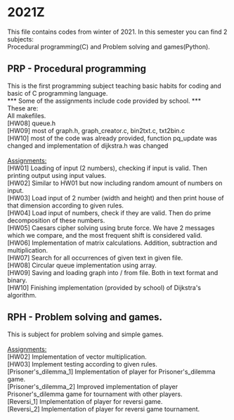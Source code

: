 <h1>2021Z</h1>
<p>
This file contains codes from winter of 2021. 
In this semester you can find 2 subjects: <br>
Procedural programming(C) and Problem solving and games(Python).
</p>

<p>
<h2>PRP - Procedural programming</h2>
This is the first programming subject teaching basic habits for coding and basic of C programming language. <br>
*** Some of the assignments include code provided by school. *** <br>
These are: <br>
All makefiles. <br>
[HW08] queue.h <br>
[HW09] most of graph.h, graph_creator.c, bin2txt.c, txt2bin.c <br>
[HW10] most of the code was already provided, function pq_update was changed and implementation of dijkstra.h was changed <br>
<br>
<u>Assignments:</u> <br>
[HW01] Loading of input (2 numbers), checking if input is valid. Then printing output using input values. <br>
[HW02] Similar to HW01 but now including random amount of numbers on input. <br>
[HW03] Load input of 2 number (width and height) and then print house of that dimension according to given rules. <br>
[HW04] Load input of numbers, check if they are valid. Then do prime decomposition of these numbers. <br>
[HW05] Caesars cipher solving using brute force. We have 2 messages which we compare, and the most frequent shift is considered valid. <br>
[HW06] Implementation of matrix calculations. Addition, subtraction and multiplication. <br>
[HW07] Search for all occurrences of given text in given file. <br>
[HW08] Circular queue implementation using array. <br>
[HW09] Saving and loading graph into / from file. Both in text format and binary. <br>
[HW10] Finishing implementation (provided by school) of Dijkstra's algorithm. <br>
</p>

<p>
<h2>RPH - Problem solving and games.</h2>
This is subject for problem solving and simple games. <br>
<br>
<u>Assignments:</u> <br>
[HW02] Implementation of vector multiplication. <br>
[HW03] Implement testing according to given rules. <br>
[Prisoner's_dilemma_1] Implementation of player for Prisoner's_dilemma game. <br>
[Prisoner's_dilemma_2] Improved implementation of player Prisoner's_dilemma game for tournament with other players. <br>
[Reversi_1] Implementation of player for reversi game. <br>
[Reversi_2] Implementation of player for reversi game tournament. <br>
</p>